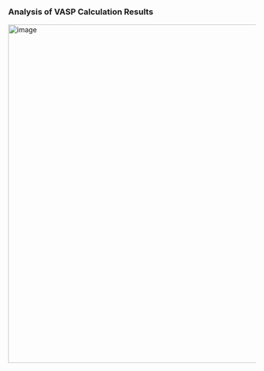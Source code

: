 ### Analysis of VASP Calculation Results


<img width="689" alt="image" src="https://github.com/CodersheepY/BrianNote/assets/87512544/3954d1d5-7026-4a50-b85a-4e9279e17623">
